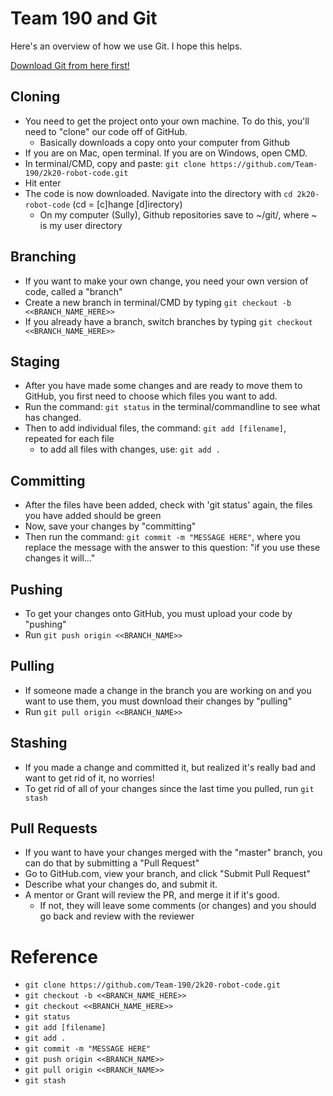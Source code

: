 # Team 190 and Git

Here's an overview of how we use Git. I hope this helps.

[Download Git from here first!](https://git-scm.com/)

## Cloning
- You need to get the project onto your own machine. To do this, you'll need to "clone" our code off of GitHub.
     - Basically downloads a copy onto your computer from Github
- If you are on Mac, open terminal. If you are on Windows, open CMD.
- In terminal/CMD, copy and paste: `git clone https://github.com/Team-190/2k20-robot-code.git`
- Hit enter
- The code is now downloaded. Navigate into the directory with `cd 2k20-robot-code` (cd = [c]hange [d]irectory)
     - On my computer (Sully), Github repositories save to ~/git/, where ~ is my user directory
## Branching
- If you want to make your own change, you need your own version of code, called a "branch"
- Create a new branch in terminal/CMD by typing `git checkout -b <<BRANCH_NAME_HERE>>`
- If you already have a branch, switch branches by typing `git checkout <<BRANCH_NAME_HERE>>`
## Staging
- After you have made some changes and are ready to move them to GitHub, you first need to choose which files you want to add.
- Run the command: `git status` in the terminal/commandline to see what has changed.
- Then to add individual files, the command: `git add [filename]`, repeated for each file
     - to add all files with changes, use: `git add .`
## Committing
- After the files have been added, check with 'git status' again, the files you have added should be green
- Now, save your changes by "committing"
- Then run the command: `git commit -m "MESSAGE HERE"`, where you replace the message with the answer to this question: "if you use these changes it will..."
## Pushing
- To get your changes onto GitHub, you must upload your code by "pushing"
- Run `git push origin <<BRANCH_NAME>>`
## Pulling
- If someone made a change in the branch you are working on and you want to use them, you must download their changes by "pulling"
- Run `git pull origin <<BRANCH_NAME>>`
## Stashing
- If you made a change and committed it, but realized it's really bad and want to get rid of it, no worries!
- To get rid of all of your changes since the last time you pulled, run `git stash`
## Pull Requests
- If you want to have your changes merged with the "master" branch, you can do that by submitting a "Pull Request"
- Go to GitHub.com, view your branch, and click "Submit Pull Request"
- Describe what your changes do, and submit it.
- A mentor or Grant will review the PR, and merge it if it's good. 
     - If not, they will leave some comments (or changes) and you should go back and review with the reviewer

# Reference
- `git clone https://github.com/Team-190/2k20-robot-code.git`
- `git checkout -b <<BRANCH_NAME_HERE>>`
- `git checkout <<BRANCH_NAME_HERE>>`
- `git status`
- `git add [filename]`
- `git add .`
- `git commit -m "MESSAGE HERE"`
- `git push origin <<BRANCH_NAME>>`
- `git pull origin <<BRANCH_NAME>>`
- `git stash`
